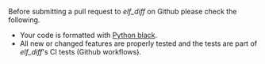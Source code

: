 Before submitting a pull request to _elf_diff_ on Github please check the following.

* Your code is formatted with [Python black](https://pypi.org/project/black/).
* All new or changed features are properly tested and the tests are part of _elf_diff_'s CI tests (Github workflows).

